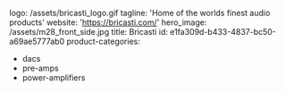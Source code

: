 logo: /assets/bricasti_logo.gif
tagline: 'Home of the worlds finest audio products'
website: 'https://bricasti.com/'
hero_image: /assets/m28_front_side.jpg
title: Bricasti
id: e1fa309d-b433-4837-bc50-a69ae5777ab0
product-categories:
  - dacs
  - pre-amps
  - power-amplifiers
